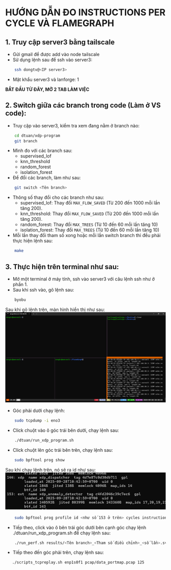 # HƯỚNG DẪN ĐO INSTRUCTIONS PER CYCLE VÀ FLAMEGRAPH

## 1. Truy cập server3 bằng tailscale
- Gửi gmail để được add vào node tailscale
- Sử dụng lệnh sau để ssh vào server3: 
```bash
    ssh dongtv@<IP server3>
```
- Mật khẩu server3 và lanforge: 1   

**BẮT ĐẦU TỪ ĐÂY, MỞ 2 TAB LÀM VIỆC**
## 2. Switch giữa các branch trong code (Làm ở VS code):
- Truy cập vào server3, kiểm tra xem đang nằm ở branch nào:
```bash
    cd dtuan/xdp-program
    git branch
```
- Mình đo với các branch sau:
    + supervised_lof
    + knn_threshold
    + random_forest
    + isolation_forest
- Để đổi các branch, làm như sau:
```bash
    git switch <Tên branch>
```
- Thông số thay đổi cho các branch như sau:
    + supervised_lof: Thay đổi `MAX_FLOW_SAVED` (Từ 200 đến 1000 mỗi lần tăng 200).
    + knn_threshold: Thay đổi `MAX_FLOW_SAVED` (Từ 200 đến 1000 mỗi lần tăng 200).
    + random_forest: Thay đổi `MAX_TREES` (Từ 10 đến 60 mỗi lần tăng 10)
    + isolation_forest: Thay đổi `MAX_TREES` (Từ 10 đến 60 mỗi lần tăng 10)
- Mỗi lần thay đổi tham số xong hoặc mỗi lần switch branch thì đều phải thực hiện lệnh sau:
```bash
    make
```
## 3. Thực hiện trên terminal như sau:
- Mở một terminal ở máy tính, ssh vào server3 với câu lệnh ssh như ở phần 1.
- Sau khi ssh vào, gõ lệnh sau:
```bash
    byobu
```
Sau khi gõ lệnh trên, màn hình hiển thị như sau:
![Blabla](img/estimateblabla.png)

- Góc phải dưới chạy lệnh:
```bash
    sudo tcpdump -i eno3
```

- Click chuột vào ô góc trái bên dưới, chạy lệnh sau:
```bash
    ./dtuan/run_xdp_program.sh
```
- Click chuột lên góc trái bên trên, chạy lệnh sau:
```bash
    sudo bpftool prog show
```
Sau khi chạy lệnh trên, nó sẽ ra id như sau:
![Blablala](img/get_id.png)
```bash
    sudo bpftool prog profile id <như số 153 ở trên> cycles instructions llc_misses dtlb_misses >> results/log_<Tên branch>_<Tham số điều chỉnh>_<số lần>.txt
```

- Tiếp theo, click vào ô bên trái góc dưới bên cạnh góc chạy lệnh ./dtuan/run_xdp_program.sh để chạy lệnh sau:
```bash
    ./run_perf.sh results/<Tên branch>_<Tham số điều chỉnh>_<số lần>.svg 120
```

- Tiếp theo đến góc phải trên, chạy lệnh sau:
```bash
   ./scripts_tcpreplay.sh enp1s0f1 pcap/data_portmap.pcap 125 
```
